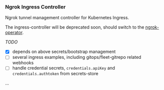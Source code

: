 ### Ngrok Ingress Controller

Ngrok tunnel management controller for Kubernetes Ingress.

The ingress-controller will be deprecated soon, should switch to the [ngrok-operator](https://ngrok.com/docs/k8s/installation/install/). 

_TODO_
- [x] depends on above secrets/bootstrap management
- [ ] several ingress examples, including gitops/fleet-gitrepo related webhooks
- [ ] handle credential secrets, `credentials.apiKey` and `credentials.authtoken` from secrets-store

...
